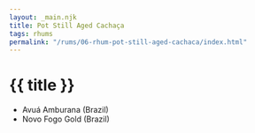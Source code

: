 ```yaml
---
layout: _main.njk
title: Pot Still Aged Cachaça
tags: rhums
permalink: "/rums/06-rhum-pot-still-aged-cachaca/index.html"
---
```

<!-- markdownlint-disable MD025 -->
# {{ title }}
<!-- markdownlint-disable MD025 -->

* Avuá Amburana (Brazil)
* Novo Fogo Gold (Brazil)

